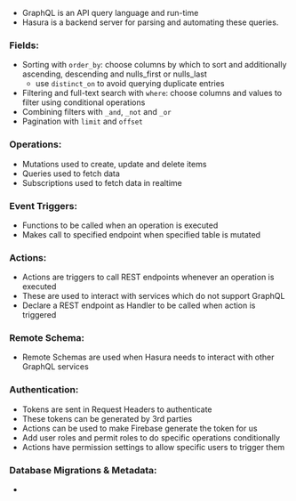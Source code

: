 - GraphQL is an API query language and run-time
- Hasura is a backend server for parsing and automating these queries.

### Fields:
- Sorting with `order_by`: choose columns by which to sort and additionally ascending, descending and nulls_first or nulls_last
  - use `distinct_on` to avoid querying duplicate entries
- Filtering and full-text search with `where`: choose columns and values to filter using conditional operations
- Combining filters with `_and`, `_not` and `_or`
- Pagination with `limit` and `offset`

### Operations:
- Mutations used to create, update and delete items
- Queries used to fetch data
- Subscriptions used to fetch data in realtime

### Event Triggers:
- Functions to be called when an operation is executed
- Makes call to specified endpoint when specified table is mutated

### Actions:
- Actions are triggers to call REST endpoints whenever an operation is executed
- These are used to interact with services which do not support GraphQL
- Declare a REST endpoint as Handler to be called when action is triggered

### Remote Schema:
- Remote Schemas are used when Hasura needs to interact with other GraphQL services

### Authentication:
- Tokens are sent in Request Headers to authenticate
- These tokens can be generated by 3rd parties
- Actions can be used to make Firebase generate the token for us
- Add user roles and permit roles to do specific operations conditionally
- Actions have permission settings to allow specific users to trigger them

### Database Migrations & Metadata:
- 